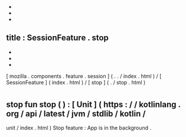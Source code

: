 -
-
-
title
:
SessionFeature
.
stop
-
-
-
-
[
mozilla
.
components
.
feature
.
session
]
(
.
.
/
index
.
html
)
/
[
SessionFeature
]
(
index
.
html
)
/
[
stop
]
(
.
/
stop
.
html
)
#
stop
fun
stop
(
)
:
[
Unit
]
(
https
:
/
/
kotlinlang
.
org
/
api
/
latest
/
jvm
/
stdlib
/
kotlin
/
-
unit
/
index
.
html
)
Stop
feature
:
App
is
in
the
background
.
